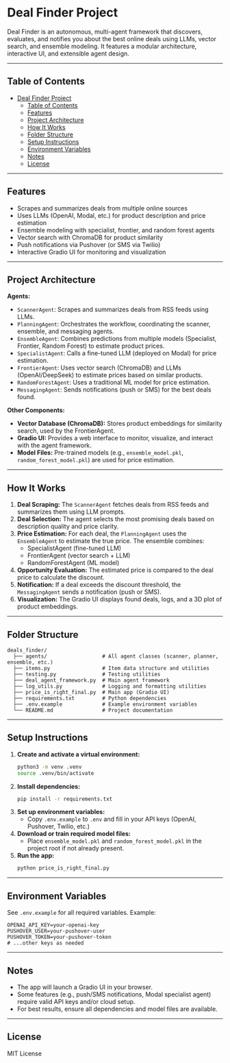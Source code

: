 # Deal Finder Project

Deal Finder is an autonomous, multi-agent framework that discovers, evaluates, and notifies you about the best online deals using LLMs, vector search, and ensemble modeling. It features a modular architecture, interactive UI, and extensible agent design.

---

## Table of Contents
- [Deal Finder Project](#deal-finder-project)
  - [Table of Contents](#table-of-contents)
  - [Features](#features)
  - [Project Architecture](#project-architecture)
  - [How It Works](#how-it-works)
  - [Folder Structure](#folder-structure)
  - [Setup Instructions](#setup-instructions)
  - [Environment Variables](#environment-variables)
  - [Notes](#notes)
  - [License](#license)

---

## Features
- Scrapes and summarizes deals from multiple online sources
- Uses LLMs (OpenAI, Modal, etc.) for product description and price estimation
- Ensemble modeling with specialist, frontier, and random forest agents
- Vector search with ChromaDB for product similarity
- Push notifications via Pushover (or SMS via Twilio)
- Interactive Gradio UI for monitoring and visualization

---

## Project Architecture

**Agents:**
- `ScannerAgent`: Scrapes and summarizes deals from RSS feeds using LLMs.
- `PlanningAgent`: Orchestrates the workflow, coordinating the scanner, ensemble, and messaging agents.
- `EnsembleAgent`: Combines predictions from multiple models (Specialist, Frontier, Random Forest) to estimate product prices.
- `SpecialistAgent`: Calls a fine-tuned LLM (deployed on Modal) for price estimation.
- `FrontierAgent`: Uses vector search (ChromaDB) and LLMs (OpenAI/DeepSeek) to estimate prices based on similar products.
- `RandomForestAgent`: Uses a traditional ML model for price estimation.
- `MessagingAgent`: Sends notifications (push or SMS) for the best deals found.

**Other Components:**
- **Vector Database (ChromaDB):** Stores product embeddings for similarity search, used by the FrontierAgent.
- **Gradio UI:** Provides a web interface to monitor, visualize, and interact with the agent framework.
- **Model Files:** Pre-trained models (e.g., `ensemble_model.pkl`, `random_forest_model.pkl`) are used for price estimation.

---

## How It Works
1. **Deal Scraping:** The `ScannerAgent` fetches deals from RSS feeds and summarizes them using LLM prompts.
2. **Deal Selection:** The agent selects the most promising deals based on description quality and price clarity.
3. **Price Estimation:** For each deal, the `PlanningAgent` uses the `EnsembleAgent` to estimate the true price. The ensemble combines:
    - SpecialistAgent (fine-tuned LLM)
    - FrontierAgent (vector search + LLM)
    - RandomForestAgent (ML model)
4. **Opportunity Evaluation:** The estimated price is compared to the deal price to calculate the discount.
5. **Notification:** If a deal exceeds the discount threshold, the `MessagingAgent` sends a notification (push or SMS).
6. **Visualization:** The Gradio UI displays found deals, logs, and a 3D plot of product embeddings.

---

## Folder Structure
```
deals_finder/
  ├── agents/                  # All agent classes (scanner, planner, ensemble, etc.)
  ├── items.py                 # Item data structure and utilities
  ├── testing.py               # Testing utilities
  ├── deal_agent_framework.py  # Main agent framework
  ├── log_utils.py             # Logging and formatting utilities
  ├── price_is_right_final.py  # Main app (Gradio UI)
  ├── requirements.txt         # Python dependencies
  ├── .env.example             # Example environment variables
  └── README.md                # Project documentation
```

---

## Setup Instructions
1. **Create and activate a virtual environment:**
   ```sh
   python3 -m venv .venv
   source .venv/bin/activate
   ```
2. **Install dependencies:**
   ```sh
   pip install -r requirements.txt
   ```
3. **Set up environment variables:**
   - Copy `.env.example` to `.env` and fill in your API keys (OpenAI, Pushover, Twilio, etc.)
4. **Download or train required model files:**
   - Place `ensemble_model.pkl` and `random_forest_model.pkl` in the project root if not already present.
5. **Run the app:**
   ```sh
   python price_is_right_final.py
   ```

---

## Environment Variables
See `.env.example` for all required variables. Example:
```
OPENAI_API_KEY=your-openai-key
PUSHOVER_USER=your-pushover-user
PUSHOVER_TOKEN=your-pushover-token
# ...other keys as needed
```

---

## Notes
- The app will launch a Gradio UI in your browser.
- Some features (e.g., push/SMS notifications, Modal specialist agent) require valid API keys and/or cloud setup.
- For best results, ensure all dependencies and model files are available.

---

## License
MIT License
